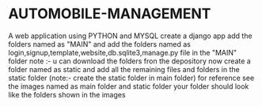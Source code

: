 # AUTOMOBILE-MANAGEMENT
A web application using PYTHON and MYSQL
create a django app 
add the folders named as "MAIN" and add the folders named as login,signup,template,website,db.sqlite3,manage.py file in the "MAIN" folder
note :- u can download the folders fron the depository
now create a folder named as static and add all the remaining files and folders in the static folder (note:- create the static folder in main folder)
for reference see the images named as main folder and static folder
your folder should look like the folders shown in the images

